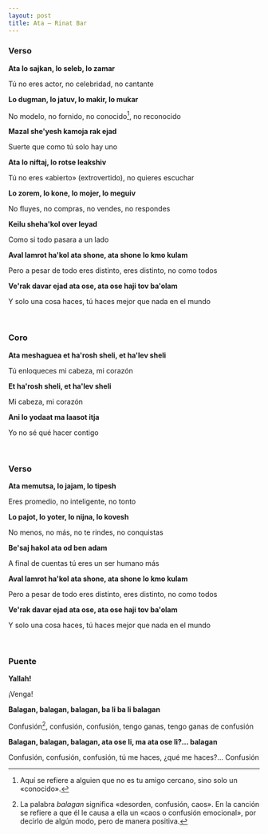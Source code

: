 ```yaml
---
layout: post
title: Ata – Rinat Bar
---
```


### Verso
**Ata lo sajkan, lo seleb, lo zamar**

Tú no eres actor, no celebridad, no cantante

**Lo dugman, lo jatuv, lo makir, lo mukar**

No modelo, no fornido, no conocido[^fn-conocido], no reconocido

**Mazal she'yesh kamoja rak ejad**

Suerte que como tú solo hay uno

**Ata lo niftaj, lo rotse leakshiv**

Tú no eres «abierto» (extrovertido), no quieres escuchar

**Lo zorem, lo kone, lo mojer, lo meguiv**

No fluyes, no compras, no vendes, no respondes

**Keilu sheha'kol over leyad**

Como si todo pasara a un lado 

**Aval lamrot ha'kol ata shone, ata shone lo kmo kulam**

Pero a pesar de todo eres distinto, eres distinto, no como todos

**Ve'rak davar ejad ata ose, ata ose haji tov ba'olam**

Y solo una cosa haces, tú haces mejor que nada en el mundo

<br />

### Coro

**Ata meshaguea et ha'rosh sheli, et ha'lev sheli**

Tú enloqueces mi cabeza, mi corazón

**Et ha'rosh sheli, et ha'lev sheli**

Mi cabeza, mi corazón

**Ani lo yodaat ma laasot itja**

Yo no sé qué hacer contigo

<br />

### Verso

**Ata memutsa, lo jajam, lo tipesh**

Eres promedio, no inteligente, no tonto

**Lo pajot, lo yoter, lo nijna, lo kovesh**

No menos, no más, no te rindes, no conquistas

**Be'saj hakol ata od ben adam**

A final de cuentas tú eres un ser humano más

**Aval lamrot ha'kol ata shone, ata shone lo kmo kulam**

Pero a pesar de todo eres distinto, eres distinto, no como todos

**Ve'rak davar ejad ata ose, ata ose haji tov ba'olam**

Y solo una cosa haces, tú haces mejor que nada en el mundo

<br />

### Puente

**Yallah!**

¡Venga!

**Balagan, balagan, balagan, ba li ba li balagan**

Confusión[^fn-confusión], confusión, confusión, tengo ganas, tengo ganas de confusión

**Balagan, balagan, balagan, ata ose li, ma ata ose li?… balagan**

Confusión, confusión, confusión, tú me haces, ¿qué me haces?… Confusión

[^fn-conocido]: Aquí se refiere a alguien que no es tu amigo cercano, sino solo un «conocido».
[^fn-confusión]: La palabra *balagan* significa «desorden, confusión, caos». En la canción se refiere a que él le causa a ella un «caos o confusión emocional», por decirlo de algún modo, pero de manera positiva.
